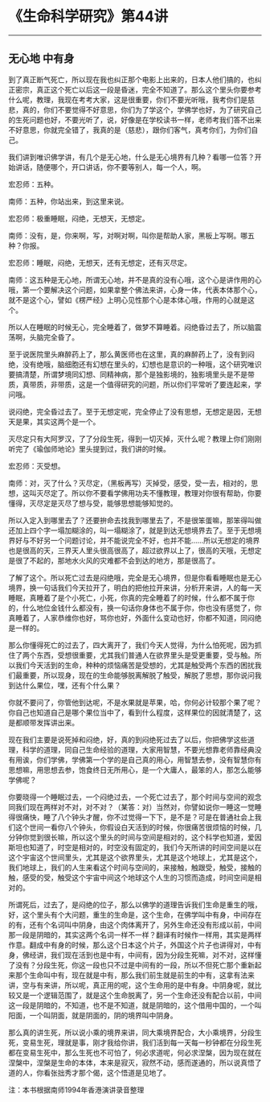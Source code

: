 # 《生命科学研究》第44讲

------

## 无心地 中有身

到了真正断气死亡，所以现在我也纠正那个电影上出来的，日本人他们搞的，也纠正密宗，真正这个死亡以后这一段是昏迷，完全不知道了。那么这个里头你要参考什么呢，教理，我现在考考大家，这是很重要，你们不要光听哦，我考你们是慈悲，真的，你们不要觉得不好意思，你们为了学这个，学佛学也好，为了研究自己的生死问题也好，不要光听了，说，好像是在学校读书一样，老师考我们答不出来不好意思，你就完全错了，我真的是（慈悲），跟你们客气，真考你们，为你们自己。

我们讲到唯识佛学讲，有几个是无心地，什么是无心境界有几种？看哪一位答？开始讲话，随便哪个，开口讲话，你不要等别人，每一个人，啊。

宏忍师：五种。

南师：五种，你站出来，到这里来说。

宏忍师：极重睡眠，闷绝，无想天，无想定。

南师：没有，是，你来啊，写，对啊对啊，叫你是帮助人家，黑板上写啊。哪五种？你报。

宏忍师：睡眠，闷绝，无想天，还有无想定，还有灭尽定。

南师：这五种是无心地，所谓无心地，并不是真的没有心哦，这个心是讲作用的心哦，第一个要解决这个问题，如果拿整个佛法来讲，心身一体，代表本体那个心，就不是这个心，譬如《楞严经》上明心见性那个心是本体心哦，作用的心就是这个。

所以人在睡眠的时候无心，完全睡着了，做梦不算睡着。闷绝昏过去了，所以脑震荡啊，头脑完全昏了。

至于说医院里头麻醉药上了，那么黄医师也在这里，真的麻醉药上了，没有到闷绝，没有绝哦，脑细胞还有幻想在里头的，幻想也是意识的一种哦，这个研究唯识要搞清楚，所谓梦境同幻想、同精神病，那个是独影境的，独影境里头是不是带质，真带质，非带质，这是一个值得研究的问题，所以你们平常听了要连起来，学问哦。

说闷绝，完全昏过去了。至于无想定呢，完全停止了没有思想，无想定是因，无想天是果，其实这两个是一个。

灭尽定只有大阿罗汉，了了分段生死，得到一切灭掉，灭什么呢？教理上你们刚刚听完了《瑜伽师地论》里头提到过，我们讲的时候。

宏忍师：灭受想。

南师：对，灭了什么？灭尽定，（黑板再写）灭掉受，感受，受一去，相对的，思想，这叫灭尽定了。所以你不要看学佛用功夫不懂教理，教理对你很有帮助，你要懂得，灭尽定是灭尽了想与受，能够思想能够知觉的。

所以入定入到哪里去了？还要拚命去找我到哪里去了，不是很笨蛋嘛，那笨得叫做还加上四个字一塌加糊涂的，叫一塌糊涂了，就是到达无想境界去了。至于无想境界好与不好另一个问题讨论，并不能说完全不好，也并不能……所以无想定的境界也是很高的天，三界天人里头很高很高了，超过欲界以上了，很高的天哦，无想定是很了不起的，那地水火风的灾难都不会到达的地方，那是很高了。

了解了这个。所以死亡过去是闷绝哦，完全是无心境界，但是你看看睡眠也是无心境界，换一句话我们今天拉开了，明白的把他拉开来讲，分析开来讲，人的每一天睡眠，真睡着了是个小死亡，小死，你真的完全睡着了的时候，什么都不属于你的，什么地位金钱什么都没有，换一句话你身体也不属于你，你也没有感觉了，你真睡着了，人家恭维你也好，骂你也好，外面什么变动也好，你都不知道，同闷绝是一样的。

那么你懂得死亡的过去了，四大离开了，我们今天人觉得，为什么怕死呢，因为抓住了两个东西，受想很重要，尤其我们普通人在欲界里头是受更重要，受与触。所以我们今天活到的生命，种种的烦恼痛苦是受想的，尤其是触受两个东西的困扰我们最重要，所以现身，现在的生命能够脱离解脱了触受，解脱了思想，那你说问我到达什么果位，嘿，还有个什么果？

你就不要问了，你管他到达呢，不是水果就是苹果，哈，你何必计较那个果了呢？你自己也知道自己是哪个果位当中了，看到什么程度，这样果位的因就清楚了，这是都顺带发挥讲出来。

现在我们主要是说死掉和闷绝，好，真的到闷绝死过去了以后，你把佛学这些道理，科学的道理，同自己生命经验的道理，大家用智慧，不要光想靠老师靠经典没有用诶，你们学佛，学佛第一个学的是自己真的用心，用智慧去参，没有智慧你有思想嘛，用思想去参，饱食终日无所用心，是一个大庸人，最笨的人，那怎么能够学佛呢？

你要晓得一个睡眠过去，一个闷绝过去，一个死亡过去了，那个时间与空间的观念同我们现在两样对不对，对不对？（某答：对）当然对，你譬如说你一睡这一觉睡得很痛快，睡了八个钟头才醒，你不过觉得一下下，是不是？可是在普通社会上我们这个世间一看你八个钟头，你假设白天活到的时候，你很痛苦很烦恼的时候，几分钟你觉到很长嘛，所以这个里头的时间与空间是相对的，这个科学也知道，爱因斯坦也知道了，时空是相对的，时空没有固定的，我们今天所讲的时间空间是以在这个宇宙这个世间里头，尤其是这个欲界里头，尤其是这个地球上，尤其是这个，我们地球上，我们的人生来看这个时间与空间的，来接触，触跟受，触受，接触的触，感受的受，触受这个宇宙中间这个地球这个人生的习惯而造成，时间空间是相对的。

所谓死后，过去了，是闷绝的位子，那么以佛学的道理告诉我们生命是重生的哦，好，这个里头有个大问题，重生的生命是，这个生命，在佛学叫中有身，中间存在的有，还有个名词叫中阴身，由这个肉体离开了，另外生命还没有形成以前，中间那一段是阴暗的，其实这两个名词一样不一样？翻译有时候作一样用，其实是两样作意。翻成中有身的时候，那么这个日本这个片子，外国这个片子也讲得对，中有身，佛经讲，我们现在活到也是中有，中间有，因为分段生死嘛，对不对，这样懂了没有？分段生死，你这一段也只不过是中间有的一段，所以不但死亡那个重新起来那个生命叫中有，现在就是中有，那么我们前生就是前生的中有，这拿有法来讲，空与有来讲，所以呢，真正用的呢，这个生命用的是中有身。中阴身呢，就比较又是一个逻辑范围了，就是这个生命脱离了，另一个生命还没有配合以前，中间这一段是阴暗的，不知道，也不是不知道，就是阴暗的，这个借用中国的，一个叫阳面，一个叫阴面，就是阴面的，阴的境界叫中阴身。

那么真的讲生死，所以说小乘的境界来讲，同大乘境界配合，大小乘境界，分段生死，变易生死，理就是事，刚才我给你讲，我们活到每一天每一秒钟都在分段生死都在变易生死中，那么生死也不可怕了，何必求道呢，何必求涅槃，因为现在就在涅槃中，涅槃是生命的本体，本来是寂灭，寂然不动，感而遂通的，所以说真悟了道的人，你看张拙秀才那个偈，这个悟道是见地了。

注：本书根据南师1994年香港演讲录音整理

